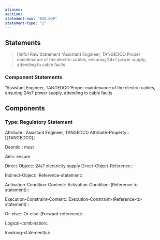 ```yaml
---
aliases: 
section: 
statement-num: "045.009"
statement-type: "2"
---
```

## Statements 
> [!info] Raw Statement
> “Assistant Engineer, TANGEDCO Proper maintenance of the electric cables, ensuring 24x7 power supply, attending to cable faults 
> 

### Component Statements
“Assistant Engineer, TANGEDCO Proper maintenance of the electric cables, ensuring 24x7 power supply, attending to cable faults 
## Components
### Type: Regulatory Statement
Attribute:: Assistant Engineer, TANGEDCO
Attribute-Property:: [[TANGEDCO]]

Deontic:: must

Aim:: ensure

Direct-Object:: 24/7 electricity supply 
Direct-Object-Reference:: 

Indirect-Object::
	Reference-statement::

Activation-Condition-Content:: 
	Activation-Condition-(Reference to statement)::

Execution-Constraint-Content::
	Execution-Constraint-(Reference-to-statement)::

Or-else::
	Or-else-(Forward-reference)::

Logical-combination::

Invoking-statement(s)::